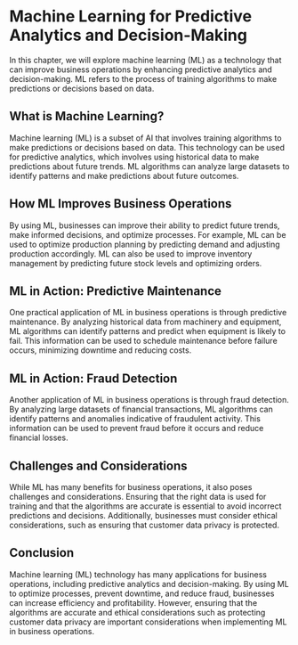 Machine Learning for Predictive Analytics and Decision-Making
==============================================================================================================================

In this chapter, we will explore machine learning (ML) as a technology that can improve business operations by enhancing predictive analytics and decision-making. ML refers to the process of training algorithms to make predictions or decisions based on data.

What is Machine Learning?
-------------------------

Machine learning (ML) is a subset of AI that involves training algorithms to make predictions or decisions based on data. This technology can be used for predictive analytics, which involves using historical data to make predictions about future trends. ML algorithms can analyze large datasets to identify patterns and make predictions about future outcomes.

How ML Improves Business Operations
-----------------------------------

By using ML, businesses can improve their ability to predict future trends, make informed decisions, and optimize processes. For example, ML can be used to optimize production planning by predicting demand and adjusting production accordingly. ML can also be used to improve inventory management by predicting future stock levels and optimizing orders.

ML in Action: Predictive Maintenance
------------------------------------

One practical application of ML in business operations is through predictive maintenance. By analyzing historical data from machinery and equipment, ML algorithms can identify patterns and predict when equipment is likely to fail. This information can be used to schedule maintenance before failure occurs, minimizing downtime and reducing costs.

ML in Action: Fraud Detection
-----------------------------

Another application of ML in business operations is through fraud detection. By analyzing large datasets of financial transactions, ML algorithms can identify patterns and anomalies indicative of fraudulent activity. This information can be used to prevent fraud before it occurs and reduce financial losses.

Challenges and Considerations
-----------------------------

While ML has many benefits for business operations, it also poses challenges and considerations. Ensuring that the right data is used for training and that the algorithms are accurate is essential to avoid incorrect predictions and decisions. Additionally, businesses must consider ethical considerations, such as ensuring that customer data privacy is protected.

Conclusion
----------

Machine learning (ML) technology has many applications for business operations, including predictive analytics and decision-making. By using ML to optimize processes, prevent downtime, and reduce fraud, businesses can increase efficiency and profitability. However, ensuring that the algorithms are accurate and ethical considerations such as protecting customer data privacy are important considerations when implementing ML in business operations.

